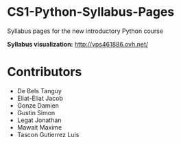 # CS1-Python-Syllabus-Pages
Syllabus pages for the new introductory Python course

**Syllabus visualization:** http://vps461886.ovh.net/

# Contributors
- De Bels Tanguy 
- Eliat-Eliat Jacob 
- Gonze Damien 
- Gustin Simon 
- Legat Jonathan
- Mawait Maxime 
- Tascon Gutierrez Luis 
